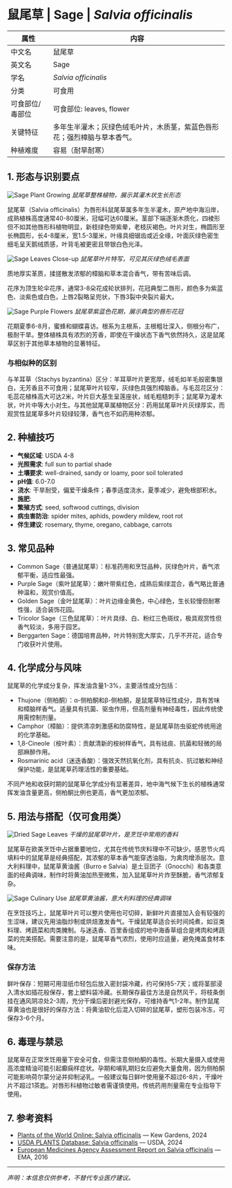 # 鼠尾草 | Sage | *Salvia officinalis*

| 属性 | 内容 |
|------|------|
| 中文名 | 鼠尾草 |
| 英文名 | Sage |
| 学名 | *Salvia officinalis* |
| 分类 | 可食用 |
| 可食部位/毒部位 | 可食部位: leaves, flower |
| 关键特征 | 多年生半灌木；灰绿色绒毛叶片，木质茎，紫蓝色唇形花；强烈樟脑与草本香气。 |
| 种植难度 | 容易（耐旱耐寒） |

## 1. 形态与识别要点

![Sage Plant Growing](https://upload.wikimedia.org/wikipedia/commons/thumb/5/5b/Salvia_officinalis_001.JPG/640px-Salvia_officinalis_001.JPG)
*鼠尾草整株植物，展示其灌木状生长形态*

鼠尾草（Salvia officinalis）为唇形科鼠尾草属多年生半灌木，原产地中海沿岸，成熟植株高度通常40-80厘米，冠幅可达60厘米。茎部下端逐渐木质化，四棱形但不如其他唇形科植物明显，新枝绿色带紫晕，老枝灰褐色。叶片对生，椭圆形至长椭圆形，长4-8厘米，宽1.5-3厘米，叶缘具细锯齿或近全缘，叶面灰绿色密生细毛呈天鹅绒质感，叶背毛被更密且带银白色光泽。

![Sage Leaves Close-up](https://upload.wikimedia.org/wikipedia/commons/thumb/c/c4/Salvia_officinalis_leaves.jpg/640px-Salvia_officinalis_leaves.jpg)
*鼠尾草叶片特写，可见其灰绿色绒毛表面*

质地厚实革质，揉搓散发浓郁的樟脑和草本混合香气，带有苦味后调。

花序为顶生轮伞花序，通常3-8朵花成轮状排列，花冠典型二唇形，颜色多为紫蓝色、淡紫色或白色，上唇2裂略呈兜状，下唇3裂中央裂片最大。

![Sage Purple Flowers](https://upload.wikimedia.org/wikipedia/commons/thumb/f/f1/Salvia_officinalis_flowers.jpg/640px-Salvia_officinalis_flowers.jpg)
*鼠尾草紫蓝色花期，展示典型的唇形花冠*

花期夏季6-8月，蜜蜂和蝴蝶喜访。根系为主根系，主根粗壮深入，侧根分布广，极耐干旱。整体植株具有浓烈的芳香，即使在干燥状态下香气依然持久，这是鼠尾草区别于其他草本植物的显著特征。

### 与相似种的区别

与羊耳草（Stachys byzantina）区分：羊耳草叶片更宽厚，绒毛如羊毛般密集银白，无芳香且不可食用；鼠尾草叶片较窄，灰绿色具强烈樟脑香。与毛蕊花区分：毛蕊花植株高大可达2米，叶片巨大基生呈莲座状，绒毛粗糙刺手；鼠尾草为灌木状，叶片中等大小对生。与其他鼠尾草属植物区分：药用鼠尾草叶片灰绿厚实，而观赏性鼠尾草多叶片较绿较薄，香气也不如药用种浓郁。

## 2. 种植技巧

- **气候区域**: USDA 4-8
- **光照需求**: full sun to partial shade
- **土壤要求**: well-drained, sandy or loamy, poor soil tolerated
- **pH值**: 6.0-7.0
- **浇水**: 干旱耐受，偏爱干燥条件；春季适度浇水，夏季减少，避免根部积水。
- **施肥**: 
- **繁殖方式**: seed, softwood cuttings, division
- **病虫害防治**: spider mites, aphids, powdery mildew, root rot
- **伴生建议**: rosemary, thyme, oregano, cabbage, carrots

## 3. 常见品种

- Common Sage（普通鼠尾草）：标准药用和烹饪品种，灰绿色叶片，香气浓郁平衡，适应性最强。
- Purple Sage（紫叶鼠尾草）：嫩叶带紫红色，成熟后紫绿混合，香气略比普通种温和，观赏价值高。
- Golden Sage（金叶鼠尾草）：叶片边缘金黄色，中心绿色，生长较慢但耐寒性强，适合装饰花园。
- Tricolor Sage（三色鼠尾草）：叶片具绿、白、粉红三色斑纹，极具观赏性但香气较淡，多用于园艺。
- Berggarten Sage：德国培育品种，叶片特别宽大厚实，几乎不开花，适合专门收获叶片使用。

## 4. 化学成分与风味

鼠尾草的化学成分复杂，挥发油含量1-3%，主要活性成分包括：
- Thujone（侧柏酮）：α-侧柏酮和β-侧柏酮，是鼠尾草特征性成分，具有苦味和樟脑样香气。适量具有抗菌、驱虫作用，但高剂量有神经毒性，因此传统使用需控制剂量。
- Camphor（樟脑）：提供清凉刺激感和防腐特性，是鼠尾草防虫驱蛇传统用途的化学基础。
- 1,8-Cineole（桉叶素）：贡献清新的桉树样香气，具有祛痰、抗菌和轻微的局部麻醉作用。
- Rosmarinic acid（迷迭香酸）：强效天然抗氧化剂，具有抗炎、抗过敏和神经保护功能，是鼠尾草药理活性的重要基础。

不同产地和收获时期的鼠尾草化学成分有显著差异，地中海气候下生长的植株通常挥发油含量更高，侧柏酮比例也更高，香气更加浓郁。

## 5. 用法与搭配（仅可食用类）

![Dried Sage Leaves](https://upload.wikimedia.org/wikipedia/commons/thumb/6/69/Dried_sage_leaves.jpg/640px-Dried_sage_leaves.jpg)
*干燥的鼠尾草叶片，是烹饪中常用的香料*

鼠尾草在欧美烹饪中占据重要地位，尤其在传统节庆料理中不可缺少。感恩节火鸡填料中的鼠尾草是经典搭配，其浓郁的草本香气能穿透油脂，为禽肉增添层次。意大利料理中，鼠尾草黄油酱（Burro e Salvia）是土豆团子（Gnocchi）和各类意面的经典调味，制作时将黄油加热至微焦，加入鼠尾草叶片炸至酥脆，香气浓郁复杂。

![Sage Culinary Use](https://upload.wikimedia.org/wikipedia/commons/thumb/a/a8/Sage_butter_sauce.jpg/640px-Sage_butter_sauce.jpg)
*鼠尾草黄油酱，意大利料理的经典调味*

在烹饪技巧上，鼠尾草叶片可以整片使用也可切碎，新鲜叶片直接加入会有较强的生涩味，建议先用油脂炒制或烘焙激发香气。干燥鼠尾草适合长时间炖煮，如豆类料理、烤蔬菜和肉类腌制。与迷迭香、百里香组成的地中海香草组合是烤肉和烤蔬菜的完美搭配。需要注意的是，鼠尾草香气浓烈，使用时应适量，避免掩盖食材本味。

### 保存方法

鲜叶保存：短期可用湿纸巾轻包后放入密封袋冷藏，约可保持5-7天；或将茎部浸入清水如插花般保存，套上塑料袋冷藏。长期保存最佳方法是自然风干，将枝条倒挂在通风阴凉处2-3周，充分干燥后密封避光保存，可维持香气1-2年。制作鼠尾草黄油也是很好的保存方法：将黄油软化后混入切碎的鼠尾草，塑形包装冷冻，可保存3-6个月。

## 6. 毒理与禁忌

鼠尾草在正常烹饪用量下安全可食，但需注意侧柏酮的毒性。长期大量摄入或使用高浓度精油可能引起癫痫样症状。孕期和哺乳期妇女应避免大量食用，因为侧柏酮可能影响荷尔蒙分泌并抑制泌乳。一般建议每日鲜叶使用量不超过6-8片，干燥叶片不超过1茶匙。对唇形科植物过敏者需谨慎使用。传统药用剂量需在专业指导下使用。

## 7. 参考资料

- [Plants of the World Online: Salvia officinalis](https://powo.science.kew.org/taxon/urn:lsid:ipni.org:names:457428-1) — Kew Gardens, 2024
- [USDA PLANTS Database: Salvia officinalis](https://plants.usda.gov/home/plantProfile?symbol=SAOF) — USDA, 2024
- [European Medicines Agency Assessment Report on Salvia officinalis](https://www.ema.europa.eu/documents/herbal-report/final-assessment-report-salvia-officinalis-l-folium_en.pdf) — EMA, 2016

---
*声明：本信息仅供参考，不替代专业医疗建议。*